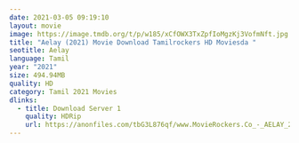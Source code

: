 ```yaml
---
date: 2021-03-05 09:19:10
layout: movie
image: https://image.tmdb.org/t/p/w185/xCfOWX3TxZpfIoMgzKj3VofmNft.jpg
title: "Aelay (2021) Movie Download Tamilrockers HD Moviesda "
seotitle: Aelay
language: Tamil
year: "2021"
size: 494.94MB
quality: HD
category: Tamil 2021 Movies
dlinks:
  - title: Download Server 1
    quality: HDRip
    url: https://anonfiles.com/tbG3L876qf/www.MovieRockers.Co_-_AELAY_2021_Tamil_HDTV-Rip_480p_mp4
---
```

